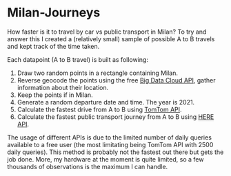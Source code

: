 # Milan-Journeys
How faster is it to travel by car vs public transport in Milan? To try and answer this I created a (relatively small) sample of possible A to B travels and kept track of the time taken.

Each datapoint (A to B travel) is built as following:

1. Draw two random points in a rectangle containing Milan.
2. Reverse geocode the points using the free [Big Data Cloud API](https://www.bigdatacloud.com/), gather information about their location.
3. Keep the points if in Milan.
4. Generate a random departure date and time. The year is 2021.
5. Calculate the fastest drive from A to B using [TomTom API](https://developer.tomtom.com/).
6. Calculate the fastest public transport journey from A to B using [HERE API](https://developer.here.com/).

The usage of different APIs is due to the limited number of daily queries available to a free user (the most limitating being TomTom API with 2500 daily queries).
This method is probably not the fastest out there but gets the job done. More, my hardware at the moment is quite limited, so a few thousands of observations is the maximum I can handle.


